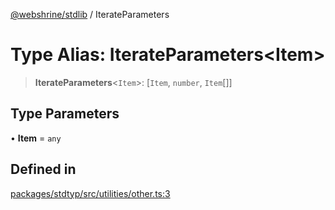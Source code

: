 [@webshrine/stdlib](../globals.md) / IterateParameters

# Type Alias: IterateParameters\<Item\>

> **IterateParameters**\<`Item`\>: [`Item`, `number`, `Item`[]]

## Type Parameters

• **Item** = `any`

## Defined in

[packages/stdtyp/src/utilities/other.ts:3](https://github.com/webshrine/webshrine/blob/0e16c5948921e0c95cce645760c4a8b0855b196b/packages/stdtyp/src/utilities/other.ts#L3)
